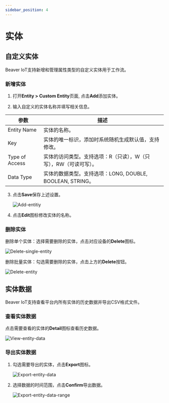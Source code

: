 ```yaml
---
sidebar_position: 4
---
```


# 实体
## 自定义实体

Beaver IoT支持新增和管理属性类型的自定义实体用于工作流。

### 新增实体

1. 打开<b>Entity > Custom Entity</b>页面, 点击<b>Add</b>添加实体。

2. 输入自定义的实体名称并填写相关信息。

| 参数           | 描述                                                         |
| -------------- | ------------------------------------------------------------ |
| Entity Name    | 实体的名称。                                                 |
| Key            | 实体的唯一标识，添加时系统随机生成默认值，支持修改。         |
| Type of Access | 实体的访问类型。支持选项：R（只读），W（只写），RW（可读可写）。 |
| Data Type      | 实体的数据类型。支持选项：LONG, DOUBLE, BOOLEAN, STRING。    |

3. 点击<b>Save</b>保存上述设置。

   ![Add-entitiy](/img/add-entity.png)

4. 点击<b>Edit</b>图标修改实体的名称。



### 删除实体

删除单个实体：选择需要删除的实体，点击对应设备的<b>Delete</b>图标。

![Delete-single-entity](/img/delete-single-entity.png)

删除批量实体：勾选需要删除的实体，点击上方的<b>Delete</b>按钮。

![Delete-entity](/img/delete-entity.png)




## 实体数据

Beaver IoT支持查看平台内所有实体的历史数据并导出CSV格式文件。

### 查看实体数据

点击需要查看的实体的<b>Detail</b>图标查看历史数据。

![View-entity-data](/img/view-entity-data.png)



### 导出实体数据

1. 勾选需要导出的实体，点击<b>Export</b>图标。

   ![Export-entity-data](/img/export-entity-data.png)

2. 选择数据的时间范围，点击<b>Confirm</b>导出数据。

   ![Export-entity-data-range](/img/export-entity-data-range.png)

